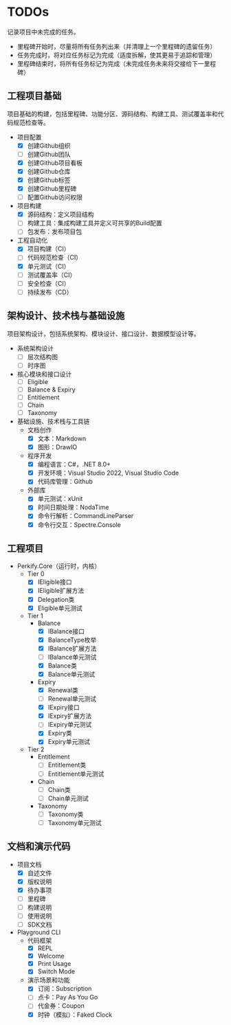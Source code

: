 ﻿# TODOs

记录项目中未完成的任务。
- 里程碑开始时，尽量将所有任务列出来（并清理上一个里程碑的遗留任务）
- 任务完成时，将对应任务标记为完成（适度拆解，使其更易于追踪和管理）
- 里程碑结束时，将所有任务标记为完成（未完成任务未来将交接给下一里程碑）

## 工程项目基础

项目基础的构建，包括里程碑、功能分区、源码结构、构建工具、测试覆盖率和代码规范检查等。

- 项目配置
	- [x] 创建Github组织
	- [ ] 创建Github团队
	- [x] 创建Github项目看板
	- [x] 创建Github仓库
	- [x] 创建Github标签
	- [x] 创建Github里程碑
	- [ ] 配置Github访问权限

- 项目构建
	- [x] 源码结构：定义项目结构
	- [ ] 构建工具：集成构建工具并定义可共享的Build配置
	- [ ] 包发布：发布项目包

- 工程自动化
	- [x] 项目构建（CI）
	- [ ] 代码规范检查（CI）
	- [x] 单元测试（CI）
	- [ ] 测试覆盖率（CI）
	- [ ] 安全检查（CI）
	- [ ] 持续发布（CD）

## 架构设计、技术栈与基础设施

项目架构设计，包括系统架构、模块设计、接口设计、数据模型设计等。

- 系统架构设计
  - [ ] 层次结构图
  - [ ] 时序图

- 核心模块和接口设计
  - [ ] Eligible
  - [ ] Balance & Expiry
  - [ ] Entitlement
  - [ ] Chain
  - [ ] Taxonomy

- 基础设施、技术栈与工具链
  - 文档创作
	- [x] 文本：Markdown
	- [x] 图形：DrawIO
  - 程序开发
    - [x] 编程语言：C#，.NET 8.0+
	- [x] 开发环境：Visual Studio 2022, Visual Studio Code
	- [x] 代码库管理：Github
  - 外部库
	- [x] 单元测试：xUnit
	- [x] 时间日期处理：NodaTime
	- [x] 命令行解析：CommandLineParser
	- [x] 命令行交互：Spectre.Console

## 工程项目

- Perkify.Core（运行时，内核）
	- Tier 0
	  - [x] IEligible接口
	  - [x] IEligible扩展方法
	  - [x] Delegation类
	  - [x] Eligible单元测试
	- Tier 1
	  - Balance
		- [x] IBalance接口
		- [x] BalanceType枚举
		- [x] IBalance扩展方法
		- [ ] IBalance单元测试
		- [x] Balance类
		- [x] Balance单元测试
	  - Expiry
		- [x] Renewal类
		- [ ] Renewal单元测试
		- [x] IExpiry接口
		- [x] IExpiry扩展方法
		- [ ] IExpiry单元测试
		- [x] Expiry类
		- [x] Expiry单元测试
	- Tier 2
	  - Entitlement
		- [ ] Entitlement类
		- [ ] Entitlement单元测试
	  - Chain
		- [ ] Chain类
		- [ ] Chain单元测试
	  - Taxonomy
		- [ ] Taxonomy类
		- [ ] Taxonomy单元测试

## 文档和演示代码

- 项目文档
  - [x] 自述文件
  - [x] 版权说明
  - [x] 待办事项 
  - [ ] 里程碑
  - [ ] 构建说明
  - [ ] 使用说明
  - [ ] SDK文档

- Playground CLI
  - 代码框架
	- [x] REPL
	- [x] Welcome
	- [x] Print Usage
	- [x] Switch Mode
  - 演示场景和功能
	- [x] 订阅：Subscription
	- [ ] 点卡：Pay As You Go
	- [ ] 代金券：Coupon
	- [x] 时钟（模拟）：Faked Clock
